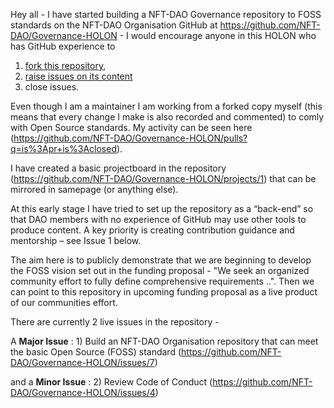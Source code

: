 Hey all - I have started building a NFT-DAO Governance repository to FOSS standards on the NFT-DAO Organisation GitHub at https://github.com/NFT-DAO/Governance-HOLON - I would encourage anyone in this HOLON who has GitHub experience to 

1) [fork this repository](https://docs.github.com/en/github/getting-started-with-github/fork-a-repo), 
2) [raise issues on its content](https://guides.github.com/features/issues/)
3) close issues.

Even though I am a maintainer I am working from a forked copy myself (this means that every change I make is also recorded and commented) to comly with Open Source standards. My activity can be seen here (https://github.com/NFT-DAO/Governance-HOLON/pulls?q=is%3Apr+is%3Aclosed).

I have created a basic projectboard in the repository (https://github.com/NFT-DAO/Governance-HOLON/projects/1) that can be mirrored in samepage (or anything else). 

At this early stage I have tried to set up the repository as a “back-end” so that DAO members with no experience of GitHub may use other tools to produce content. A key priority is creating contribution guidance and mentorship – see Issue 1 below.

The aim here is to publicly demonstrate that we are beginning to develop the FOSS vision set out in the funding proposal - "We seek an organized community effort to fully define comprehensive requirements ..". Then we can point to this repository in upcoming funding proposal as a live product of our communities effort.

There are currently 2 live issues in the repository - 

A **Major Issue** : 1) Build an NFT-DAO Organisation repository that can meet the basic Open Source (FOSS) standard (https://github.com/NFT-DAO/Governance-HOLON/issues/7) 

and a **Minor Issue** : 2) Review Code of Conduct (https://github.com/NFT-DAO/Governance-HOLON/issues/4)


